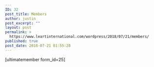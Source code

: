 ```yaml
---
ID: 32
post_title: Members
author: justin
post_excerpt: ""
layout: post
permalink: >
  https://www.leartinternational.com/wordpress/2018/07/21/members/
published: true
post_date: 2018-07-21 01:55:28
---
```

[ultimatemember form_id=25]